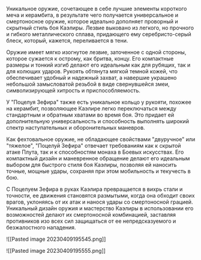 Уникальное оружие, сочетающее в себе лучшие элементы короткого меча и керамбита, в результате чего получается универсальное и смертоносное оружие, которое идеально дополняет проворный и скрытный стиль боя Каэлиры. Лезвие выковано из легкого, но прочного и гибкого металлического сплава, придающего ему серебристо-серый блеск, который, кажется, переливается в тени.

Оружие имеет мягко изогнутое лезвие, заточенное с одной стороны, которое сужается к острому, как бритва, концу. Его компактные размеры и тонкий изгиб делают его идеальным как для рубящих, так и для колющих ударов. Рукоять обтянута мягкой темной кожей, что обеспечивает удобный и надежный захват, а навершие украшено небольшой замысловатой резьбой в виде свернувшейся змеи, символизирующей хитрость и приспособляемость.

У "Поцелуя Зефира" также есть уникальное кольцо у рукояти, похожее на керамбит, позволяющее Каэлире легко переключаться между стандартным и обратным хватами во время боя. Это придает ей дополнительную универсальность и способность выполнять широкий спектр наступательных и оборонительных маневров.

Как фехтовальное оружие, не обладающее свойствами "двуручное" или "тяжелое", "Поцелуй Зефира" отвечает требованиям как к скрытой атаке Плута, так и к способностям монаха в Боевых искусствах. Его компактный дизайн и маневренное обращение делают его идеальным выбором для быстрого стиля боя Каэлиры, позволяя ей наносить точные, мощные удары, сохраняя при этом мобильность и текучесть в бою.

С Поцелуем Зефира в руках Каэлира превращается в вихрь стали и точности, ее движения становятся размытыми, когда она обходит своих врагов, уклоняясь от их атак и нанося удары со смертоносной грацией. Уникальный дизайн оружия и мастерство Каэлиры в использовании его возможностей делают их смертоносной комбинацией, заставляя противников изо всех сил защищаться от ее непредсказуемого и безжалостного нападения.

![[Pasted image 20230409195545.png]]

![[Pasted image 20230409195555.png]]
